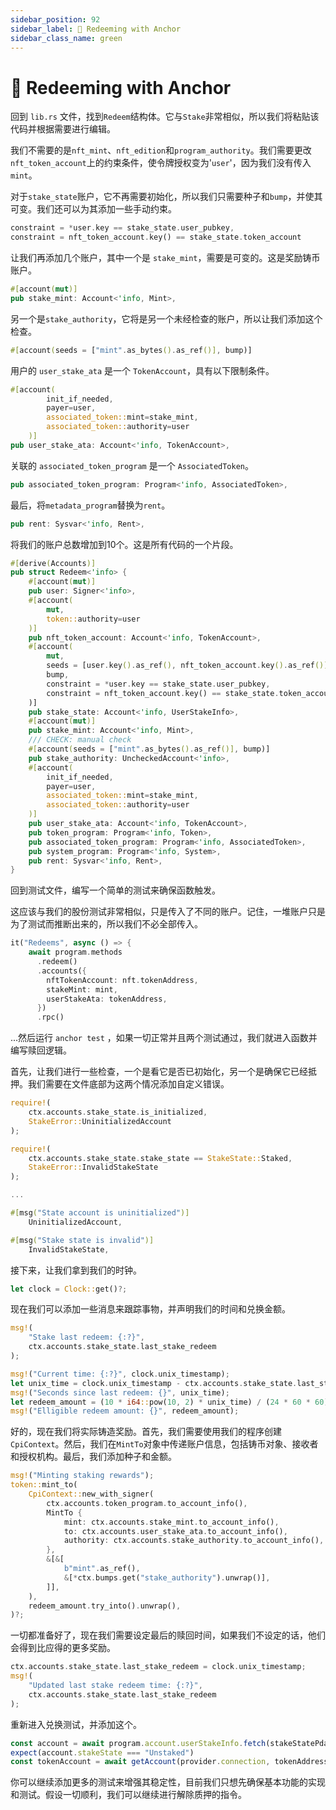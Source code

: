 ```yaml
---
sidebar_position: 92
sidebar_label: 💸 Redeeming with Anchor
sidebar_class_name: green
---
```


# 💸 Redeeming with Anchor

回到 `lib.rs` 文件，找到`Redeem`结构体。它与`Stake`非常相似，所以我们将粘贴该代码并根据需要进行编辑。

我们不需要的是`nft_mint`、`nft_edition`和`program_authority`。我们需要更改`nft_token_account`上的约束条件，使令牌授权变为'`user`'，因为我们没有传入`mint`。

对于`stake_state`账户，它不再需要初始化，所以我们只需要种子和`bump`，并使其可变。我们还可以为其添加一些手动约束。

```rust
constraint = *user.key == stake_state.user_pubkey,
constraint = nft_token_account.key() == stake_state.token_account
```

让我们再添加几个账户，其中一个是 `stake_mint`，需要是可变的。这是奖励铸币账户。

```rust
#[account(mut)]
pub stake_mint: Account<'info, Mint>,
```

另一个是`stake_authority`，它将是另一个未经检查的账户，所以让我们添加这个检查。

```rust
#[account(seeds = ["mint".as_bytes().as_ref()], bump)]
```

用户的 `user_stake_ata` 是一个 `TokenAccount`，具有以下限制条件。

```rust
#[account(
        init_if_needed,
        payer=user,
        associated_token::mint=stake_mint,
        associated_token::authority=user
    )]
pub user_stake_ata: Account<'info, TokenAccount>,
```

关联的 `associated_token_program` 是一个 `AssociatedToken`。

```rust
pub associated_token_program: Program<'info, AssociatedToken>,
```

最后，将`metadata_program`替换为`rent`。

```rust
pub rent: Sysvar<'info, Rent>,
```

将我们的账户总数增加到10个。这是所有代码的一个片段。

```rust
#[derive(Accounts)]
pub struct Redeem<'info> {
    #[account(mut)]
    pub user: Signer<'info>,
    #[account(
        mut,
        token::authority=user
    )]
    pub nft_token_account: Account<'info, TokenAccount>,
    #[account(
        mut,
        seeds = [user.key().as_ref(), nft_token_account.key().as_ref()],
        bump,
        constraint = *user.key == stake_state.user_pubkey,
        constraint = nft_token_account.key() == stake_state.token_account
    )]
    pub stake_state: Account<'info, UserStakeInfo>,
    #[account(mut)]
    pub stake_mint: Account<'info, Mint>,
    /// CHECK: manual check
    #[account(seeds = ["mint".as_bytes().as_ref()], bump)]
    pub stake_authority: UncheckedAccount<'info>,
    #[account(
        init_if_needed,
        payer=user,
        associated_token::mint=stake_mint,
        associated_token::authority=user
    )]
    pub user_stake_ata: Account<'info, TokenAccount>,
    pub token_program: Program<'info, Token>,
    pub associated_token_program: Program<'info, AssociatedToken>,
    pub system_program: Program<'info, System>,
    pub rent: Sysvar<'info, Rent>,
}
```

回到测试文件，编写一个简单的测试来确保函数触发。

这应该与我们的股份测试非常相似，只是传入了不同的账户。记住，一堆账户只是为了测试而推断出来的，所以我们不必全部传入。

```rust
it("Redeems", async () => {
    await program.methods
      .redeem()
      .accounts({
        nftTokenAccount: nft.tokenAddress,
        stakeMint: mint,
        userStakeAta: tokenAddress,
      })
      .rpc()
```

...然后运行 `anchor test` ，如果一切正常并且两个测试通过，我们就进入函数并编写赎回逻辑。

首先，让我们进行一些检查，一个是看它是否已初始化，另一个是确保它已经抵押。我们需要在文件底部为这两个情况添加自定义错误。

```rust
require!(
    ctx.accounts.stake_state.is_initialized,
    StakeError::UninitializedAccount
);

require!(
    ctx.accounts.stake_state.stake_state == StakeState::Staked,
    StakeError::InvalidStakeState
);

...

#[msg("State account is uninitialized")]
    UninitializedAccount,

#[msg("Stake state is invalid")]
    InvalidStakeState,

```

接下来，让我们拿到我们的时钟。


```rust
let clock = Clock::get()?;
```

现在我们可以添加一些消息来跟踪事物，并声明我们的时间和兑换金额。

```rust
msg!(
    "Stake last redeem: {:?}",
    ctx.accounts.stake_state.last_stake_redeem
);

msg!("Current time: {:?}", clock.unix_timestamp);
let unix_time = clock.unix_timestamp - ctx.accounts.stake_state.last_stake_redeem;
msg!("Seconds since last redeem: {}", unix_time);
let redeem_amount = (10 * i64::pow(10, 2) * unix_time) / (24 * 60 * 60);
msg!("Elligible redeem amount: {}", redeem_amount);
```

好的，现在我们将实际铸造奖励。首先，我们需要使用我们的程序创建`CpiContext`。然后，我们在`MintTo`对象中传递账户信息，包括铸币对象、接收者和授权机构。最后，我们添加种子和金额。


```rust
msg!("Minting staking rewards");
token::mint_to(
    CpiContext::new_with_signer(
        ctx.accounts.token_program.to_account_info(),
        MintTo {
            mint: ctx.accounts.stake_mint.to_account_info(),
            to: ctx.accounts.user_stake_ata.to_account_info(),
            authority: ctx.accounts.stake_authority.to_account_info(),
        },
        &[&[
            b"mint".as_ref(),
            &[*ctx.bumps.get("stake_authority").unwrap()],
        ]],
    ),
    redeem_amount.try_into().unwrap(),
)?;
```

一切都准备好了，现在我们需要设定最后的赎回时间，如果我们不设定的话，他们会得到比应得的更多奖励。

```rust
ctx.accounts.stake_state.last_stake_redeem = clock.unix_timestamp;
msg!(
    "Updated last stake redeem time: {:?}",
    ctx.accounts.stake_state.last_stake_redeem
);
```

重新进入兑换测试，并添加这个。

```ts
const account = await program.account.userStakeInfo.fetch(stakeStatePda)
expect(account.stakeState === "Unstaked")
const tokenAccount = await getAccount(provider.connection, tokenAddress)
```

你可以继续添加更多的测试来增强其稳定性，目前我们只想先确保基本功能的实现和测试。假设一切顺利，我们可以继续进行解除质押的指令。
